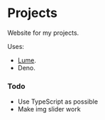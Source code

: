 
# Projects

Website for my projects.

Uses:
  * [Lume](https://lume.land/).
  * Deno.

### Todo
- Use TypeScript as possible
- Make img slider work
